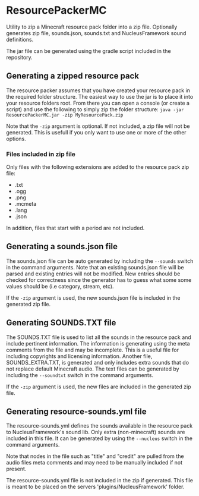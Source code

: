 # ResourcePackerMC
Utility to zip a Minecraft resource pack folder into a zip file. Optionally generates zip file, sounds.json, sounds.txt and NucleusFramework sound definitions.

The jar file can be generated using the gradle script included in the repository.

## Generating a zipped resource pack
The resource packer assumes that you have created your resource pack in the required folder structure. The easiest way to use the jar is to place it into your resource folders root. From there you can open a console (or create a script) and use the following to simply zip the folder structure: `java -jar ResourcePackerMC.jar -zip MyResourcePack.zip`

Note that the `-zip` argument is optional. If not included, a zip file will not be generated. This is usefull if you only want to use one or more of the other options.

### Files included in zip file
Only files with the following extensions are added to the resource pack zip file:
  * .txt
  * .ogg
  * .png
  * .mcmeta
  * .lang
  * .json
  
In addition, files that start with a period are not included.

## Generating a sounds.json file
The sounds.json file can be auto generated by including the `--sounds` switch in the command arguments. Note that an existing sounds.json file will be parsed and existing entries will not be modified. New entries should be checked for correctness since the generator has to guess what some some values should be (i.e category, stream, etc).

If the `-zip` argument is used, the new sounds.json file is included in the generated zip file.

## Generating SOUNDS.TXT file
The SOUNDS.TXT file is used to list all the sounds in the resource pack and include pertinent information. The information is generating using the meta comments from the file and may be incomplete. This is a useful file for including copyrights and licensing information. Another file, SOUNDS_EXTRA.TXT, is generated and only includes extra sounds that do not replace default Minecraft audio. The text files can be generated by including the `--soundtxt` switch in the command arguments.

If the `-zip` argument is used, the new files are included in the generated zip file.

## Generating resource-sounds.yml file
The resource-sounds.yml defines the sounds available in the resource pack to NucleusFramework's sound lib. Only extra (non-minecraft) sounds are included in this file. It can be generated by using the `--nucleus` switch in the command arguments.

Note that nodes in the file such as "title" and "credit" are pulled from the audio files meta comments and may need to be manually included if not present.

The resource-sounds.yml file is not included in the zip if generated. This file is meant to be placed on the servers 'plugins/NucleusFramework' folder.

